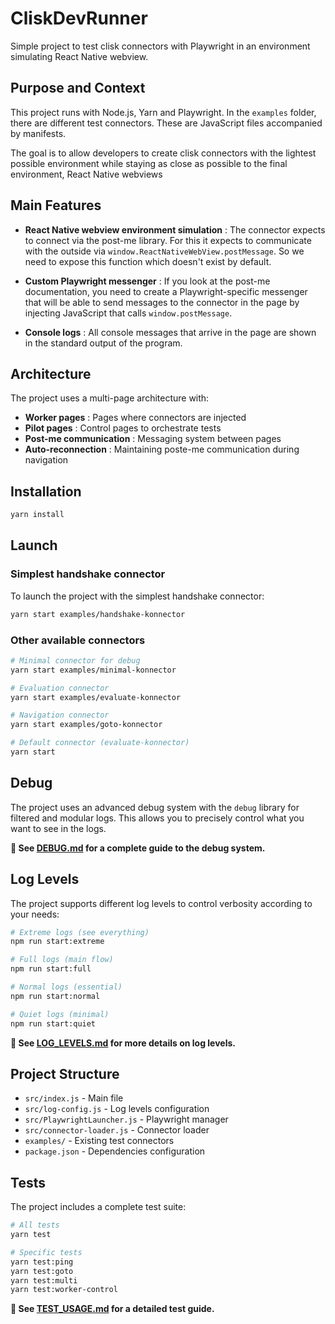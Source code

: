 # CliskDevRunner

Simple project to test clisk connectors with Playwright in an environment simulating React Native webview.

## Purpose and Context

This project runs with Node.js, Yarn and Playwright. In the `examples` folder, there are different test connectors. These are JavaScript files accompanied by manifests.

The goal is to allow developers to create clisk connectors with the lightest possible environment while staying as close as possible to the final environment, React Native webviews

## Main Features

- **React Native webview environment simulation** : The connector expects to connect via the post-me library. For this it expects to communicate with the outside via `window.ReactNativeWebView.postMessage`. So we need to expose this function which doesn't exist by default.

- **Custom Playwright messenger** : If you look at the post-me documentation, you need to create a Playwright-specific messenger that will be able to send messages to the connector in the page by injecting JavaScript that calls `window.postMessage`.

- **Console logs** : All console messages that arrive in the page are shown in the standard output of the program.

## Architecture

The project uses a multi-page architecture with:
- **Worker pages** : Pages where connectors are injected
- **Pilot pages** : Control pages to orchestrate tests
- **Post-me communication** : Messaging system between pages
- **Auto-reconnection** : Maintaining poste-me communication during navigation

## Installation

```bash
yarn install
```

## Launch

### Simplest handshake connector

To launch the project with the simplest handshake connector:

```bash
yarn start examples/handshake-konnector
```

### Other available connectors

```bash
# Minimal connector for debug
yarn start examples/minimal-konnector

# Evaluation connector
yarn start examples/evaluate-konnector

# Navigation connector
yarn start examples/goto-konnector

# Default connector (evaluate-konnector)
yarn start
```

## Debug

The project uses an advanced debug system with the `debug` library for filtered and modular logs. This allows you to precisely control what you want to see in the logs.

**📖 See [DEBUG.md](DEBUG.md) for a complete guide to the debug system.**

## Log Levels

The project supports different log levels to control verbosity according to your needs:

```bash
# Extreme logs (see everything)
npm run start:extreme

# Full logs (main flow)
npm run start:full

# Normal logs (essential)
npm run start:normal

# Quiet logs (minimal)
npm run start:quiet
```

**📖 See [LOG_LEVELS.md](LOG_LEVELS.md) for more details on log levels.**

## Project Structure

- `src/index.js` - Main file
- `src/log-config.js` - Log levels configuration
- `src/PlaywrightLauncher.js` - Playwright manager
- `src/connector-loader.js` - Connector loader
- `examples/` - Existing test connectors
- `package.json` - Dependencies configuration

## Tests

The project includes a complete test suite:

```bash
# All tests
yarn test

# Specific tests
yarn test:ping
yarn test:goto
yarn test:multi
yarn test:worker-control
```

**📖 See [TEST_USAGE.md](TEST_USAGE.md) for a detailed test guide.** 